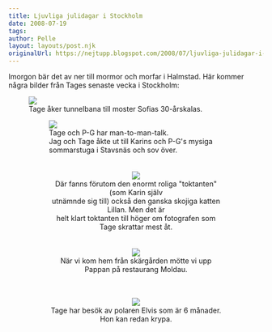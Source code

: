 ```yaml
---
title: Ljuvliga julidagar i Stockholm
date: 2008-07-19
tags: 	
author: Pelle
layout: layouts/post.njk
originalUrl: https://nejtupp.blogspot.com/2008/07/ljuvliga-julidagar-i-stockholm.html
---
```


Imorgon bär det av ner till mormor och morfar i Halmstad. Här kommer några bilder från Tages senaste vecka i Stockholm:

<figure>
	<img src="../../../../img/_MG_5093_1024pix.jpg">
	<figcaption>Tage åker tunnelbana till moster Sofias 30-årskalas.</span></span><br></div>

<figure>
	<img src="../../../../img/HosKarin%26PG+019.jpg">
	<figcaption>Tage och P-G har man-to-man-talk.<br>Jag och Tage åkte ut till Karins och P-G&apos;s mysiga sommarstuga i Stavsnäs och sov över.<br><br></span></span></div><br><div style="text-align: center;"><img src="../../../../img/HosKarin%26PG+017.jpg">
	<figcaption>Där fanns förutom den enormt roliga "toktanten" (som Karin själv<br>utnämnde sig till) också den ganska skojiga katten Lillan. Men det är<br>helt klart toktanten till höger om fotografen som Tage skrattar mest åt.<br><br><br></span></span><div style="text-align: center;"><img src="../../../../img/_MG_5128_1024pix.jpg">
	<figcaption>När vi kom hem från skärgården mötte vi upp Pappan på restaurang Moldau.</figcaption>
</figure><br></div><br><div style="text-align: center;"><img src="../../../../img/Tage%26Elvis.jpg">
	<figcaption>Tage har besök av polaren Elvis som är 6 månader.<br>Hon kan redan krypa.</span></span><br></div>
